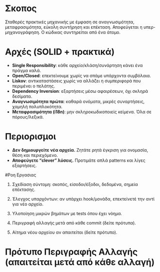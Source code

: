 # Σκοπος 
  Σταθερές πρακτικές μηχανικής με έμφαση σε αναγνωσιμότητα, μεταφρασιμότητα, εύκολη συντήρηση και επέκταση. Αποφεύγεται η υπερ-μηχανογράφηση. Ο κώδικας συντηρείται από ένα άτομο.

# Αρχές (SOLID + πρακτικά)
- **Single Responsibility**: κάθε αρχείο/κλάση/συνάρτηση κάνει ένα πράγμα καλά.
- **Open/Closed**: επεκτείνουμε χωρίς να σπάμε υπάρχοντα συμβόλαια.
- **Liskov**: αντικαταστάσεις χωρίς να αλλάζει η συμπεριφορά που περιμένει ο πελάτης.
- **Dependency Inversion**: εξαρτήσεις μέσω αφαιρέσεων, όχι σκληρά δεσίματα.
- **Αναγνωσιμότητα πρώτα**: καθαρά ονόματα, μικρές συναρτήσεις, χαμηλή πολυπλοκότητα.
- **Μεταφρασιμότητα (i18n)**: μην σκληροκωδικοποιείς κείμενα. Όλα σε πόρους/λεξικά.

# Περιορισμοι
- **Δεν δημιουργείτε νέα αρχεία.** Ζητάτε ρητά έγκριση για ονομασία, θέση και περιεχόμενο.
- **Αποφεύγετε “clever” λύσεις.** Προτιμάτε απλά patterns και λίγες εξαρτήσεις.

#Ροη Εργασιας
1. Σχεδίαση σύντομη: σκοπός, είσοδοι/έξοδοι, δεδομένα, σημεία επέκτασης.

2. Έλεγχος υπαρχόντων: αν υπάρχει hook/μονάδα, επεκτείνετέ την αντί για νέο αρχείο.

3. Υλοποίηση μικρών βημάτων με tests όπου έχει νόημα.

4. Περιγραφή αλλαγής μετά από κάθε commit (δείτε πρότυπα).

5. Αίτημα νέου αρχείου αν απαιτείται (δείτε πρότυπο).

# Πρότυπο Περιγραφής Αλλαγής (απαιτείται μετά από κάθε αλλαγή)
